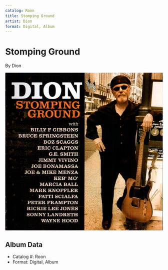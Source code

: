 ```yaml
---
catalog: Roon
title: Stomping Ground
artist: Dion
format: Digital, Album
---
```


# Stomping Ground

By Dion

![](../../assets/albumcovers/Dion-Stomping_Ground.png)

## Album Data

- Catalog #: Roon
- Format: Digital, Album

